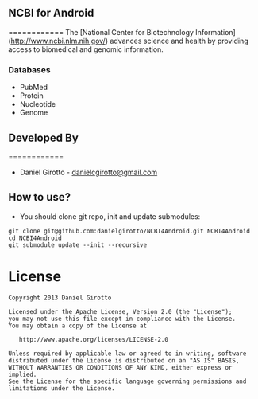 ## NCBI for Android
============
The [National Center for Biotechnology Information] (http://www.ncbi.nlm.nih.gov/) advances science and health by providing access to biomedical and genomic information.

### Databases
- PubMed
- Protein
- Nucleotide
- Genome

## Developed By
============

* Daniel Girotto - <danielcgirotto@gmail.com>

## How to use?

* You should clone git repo, init and update submodules:

```
git clone git@github.com:danielgirotto/NCBI4Android.git NCBI4Android
cd NCBI4Android
git submodule update --init --recursive
```

License
=======

    Copyright 2013 Daniel Girotto

    Licensed under the Apache License, Version 2.0 (the "License");
    you may not use this file except in compliance with the License.
    You may obtain a copy of the License at

       http://www.apache.org/licenses/LICENSE-2.0

    Unless required by applicable law or agreed to in writing, software
    distributed under the License is distributed on an "AS IS" BASIS,
    WITHOUT WARRANTIES OR CONDITIONS OF ANY KIND, either express or implied.
    See the License for the specific language governing permissions and
    limitations under the License.

